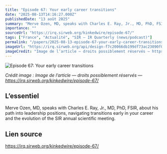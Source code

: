 ```yaml
---
title: "Episode 67: Your early career transitions"
date: "2025-08-13T14:16:27.000Z"
publishedDate: "13 août 2025"
summary: "Merve Ozen, MD, speaks with Charles E. Ray, Jr., MD, PhD, FSIR, about his path into leadership positions, navigating transitions early in your career and the evolution of the SIR annual scientific meeting."
importance: ""
sourceUrl: "https://irq.sirweb.org/kinkedwire/episode-67/"
tags: ["France", "Actualité", "SIR — IR Quarterly (news/podcast)"]
permalink: "/papers/2025-08-13-episode-67-your-early-career-transitions"
imageUrl: "https://irq.sirweb.org/api/design-f7c20066db199df73ac23090f00f5d89/favicon.png"
imageCredit: "Image de l’article — droits possiblement réservés — https://irq.sirweb.org/kinkedwire/episode-67/"
---
```


![Episode 67: Your early career transitions](https://irq.sirweb.org/api/design-f7c20066db199df73ac23090f00f5d89/favicon.png)

*Crédit image : Image de l’article — droits possiblement réservés — https://irq.sirweb.org/kinkedwire/episode-67/*

## L’essentiel

Merve Ozen, MD, speaks with Charles E. Ray, Jr., MD, PhD, FSIR, about his path into leadership positions, navigating transitions early in your career and the evolution of the SIR annual scientific meeting.

## Lien source

https://irq.sirweb.org/kinkedwire/episode-67/
